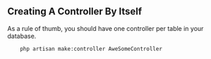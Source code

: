 ## Creating A Controller By Itself

As a rule of thumb, you should have one controller per table in your database.

        php artisan make:controller AweSomeController
